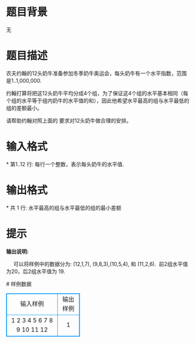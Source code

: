 # 

 
 # 题目背景 
<p>无</p> 

 
 # 题目描述 
<p>农夫约翰的12头奶牛准备参加冬季奶牛奥运会，每头奶牛有一个水平指数，范围是1..1,000,000.</p>

<p>约翰打算将把这12头奶牛平均分成4个组，为了保证这4个组的水平基本相同（每个组的水平等于组内奶牛的水平值的和），因此他希望水平最高的组与水平最低的组的差额最小。</p>

<p>请帮助约翰对照上面的&nbsp;要求对12头奶牛做合理的安排。</p> 

 
 # 输入格式 
<p>*&nbsp;第1..12&nbsp;行:&nbsp;每行一个整数，表示每头奶牛的水平值.</p> 

 
 # 输出格式 
<p>*&nbsp;共&nbsp;1&nbsp;行:&nbsp;水平最高的组与水平最低的组的最小差额</p> 

 
 # 提示 
<p><strong>输出说明</strong><strong>:</strong></p>

<p>&nbsp;&nbsp;&nbsp;&nbsp;&nbsp;可以将样例中的数据分为:&nbsp;(12,1,7),&nbsp;(9,8,3),(10,5,4),&nbsp;和&nbsp;(11,2,6).&nbsp;&nbsp;前2组水平值为20，后2组水平值为&nbsp;19.</p> 
# 样例数据
<style>
        table,table tr th, table tr td { border:1px solid #0094ff; }
        table { width: 200px; min-height: 25px; line-height: 25px; text-align: center; border-collapse: collapse;}   
    </style>
<table>
	<tr>
		<td>输入样例</td>
		<td>输出样例</td>
	</tr>
<tr><td>1
2
3
4
5
6
7
8
9
10
11
12
</td><td>1
</td></tr></table>

